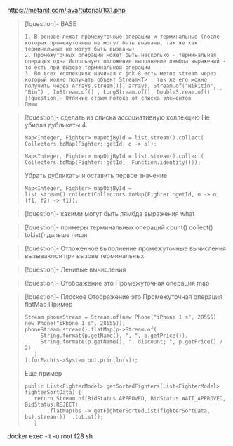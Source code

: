 
https://metanit.com/java/tutorial/10.1.php 

>[!question]- BASE
>```
>1. В основе лежат промежуточные операции и терминальные (после которых промежуточные не могут быть вызваны, так же как терминальные не могут быть вызваны)
>2. Промежуточных операций может быть несколько - терминальная операция одна Использует отложение выполнение лямбда выражений - то есть при вызове терминальной операции 
 >3. Во всех коллекциях начиная с jdk 8 есть метод stream через который можно получать объект Stream<T> , так же его можно получить через Arrays.stream(T[] array), Stream.of("Nikitin", "Bin") , InStream.of() , LongStream.of(), DoubleStream.of() ```
>[!question]- Отличие стрим потока от списка элементов
>Пиши

>[!question]- сделать из списка ассоциативную коллекцию 
>Не убирая дубликаты
>4. 
>```
>Map<Integer, Fighter> mapObjById = list.stream().collect(      Collectors.toMap(Fighter::getId, o -> o));
>```
>```
>Map<Integer, Fighter> mapObjById = list.stream().collect(      Collectors.toMap(Fighter::getId,  Function.identity()));
>```
>Убрать дубликаты и оставить первое значение
>```
>Map<Integer, Fighter> mapObjById = list.stream().collect(Collectors.toMap(Fighter::getId, o -> o, (f1, f2) -> f1));
>```

>[!question]- какими могут быть лямбда выражения
>what

>[!question]- примеры терминальных операций 
>count()
>collect()
>toList()
>дальше пиши

>[!question]- Отложенное выполнение
>промежуточные вычисления вызываются при вызове терминальных

>[!question]- Ленивые вычисления 

>[!question]- Отображение это 
>Промежуточная операция map

>[!question]- Плоское Отображение это 
>Промежуточная операция flatMap
>Пример
>```
>Stream phoneStream = Stream.of(new Phone("iPhone 1 s", 28555), new Phone("iPhone 1 s", 28555));
>phoneStream.stream().flatMap(p->Stream.of(
>      String.format(p.getName(), ", ", p.getPrice()),
>      String.formate(p.getName(), ", discount; ", p.getPrice() / 2)
>    )
>).forEach(s->System.out.println(s));
>```
>Еще пример 
>```
>public List<FighterModel> getSortedFighters(List<FighterModel> fighterSortData) {
>    return Stream.of(BidStatus.APPROVED, BidStatus.WAIT_APPROVED, BidStatus.REJECT)
>        .flatMap(bs -> getFighterSortedList(fighterSortData, bs).stream())  .toList();
>    }
>```



docker exec -it -u root f28 sh